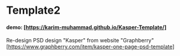 # Template2
#### demo: [https://karim-muhammad.github.io/Kasper-Template/]
Re-design PSD design "Kasper" from website "Graphberry" [https://www.graphberry.com/item/kasper-one-page-psd-template]
